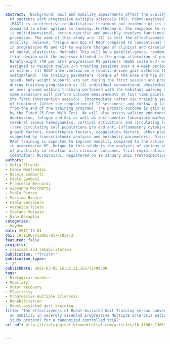 ---
abstract: 'Background: Gait and mobility impairments affect the quality of life (QoL)
  of patients with progressive multiple sclerosis (MS). Robot-assisted gait training
  (RAGT) is an effective rehabilitative treatment but evidence of its superiority
  compared to other options is lacking. Furthermore, the response to rehabilitation
  is multidimensional, person-specific and possibly involves functional reorganization
  processes. The aims of this study are: (1) to test the effectiveness on gait speed,
  mobility, balance, fatigue and QoL of RAGT compared to conventional therapy (CT)
  in progressive MS and (2) to explore changes of clinical and circulating biomarkers
  of neural plasticity. Methods: This will be a parallel-group, randomized controlled
  trial design with the assessor blinded to the group allocation of participants.
  Ninety-eight (49 per arm) progressive MS patients (EDSS scale 6-7) will be randomly
  assigned to receive twelve 2-h training sessions over a 4-week period (three sessions/week)
  of either: (1) RAGT intervention on a robotic-driven gait orthosis (Lokomat, Hocoma,
  Switzerland). The training parameters (torque of the knee and hip drives, treadmill
  speed, body weight support) are set during the first session and progressively adjusted
  during training progression or (2) individual conventional physiotherapy focusing
  on over-ground walking training performed with the habitual walking device. The
  same assessors will perform outcome measurements at four time points: baseline (before
  the first intervention session); intermediate (after six training sessions); end
  of treatment (after the completion of 12 sessions); and follow-up (after 3 months
  from the end of the training program). The primary outcome is gait speed, assessed
  by the Timed 25-Foot Walk Test. We will also assess walking endurance, balance,
  depression, fatigue and QoL as well as instrumental laboratory markers (muscle metabolism,
  cerebral venous hemodynamics, cortical activation) and circulating laboratory markers
  (rare circulating cell populations pro and anti-inflammatory cytokines/chemokines,
  growth factors, neurotrophic factors, coagulation factors, other plasma proteins
  suggested by transcriptomic analysis and metabolic parameters). Discussion: The
  RAGT training is expected to improve mobility compared to the active control intervention
  in progressive MS. Unique to this study is the analysis of various potential markers
  of plasticity in relation with clinical outcomes. Trial registration: ClinicalTrials.gov,
  identifier: NCT02421731. Registered on 19 January 2015 (retrospectively registered).'
authors:
- Sofia Straudi
- Fabio Manfredini
- Nicola Lamberti
- Paolo Zamboni
- Francesco Bernardi
- Giovanna Marchetti
- Paolo Pinton
- Massimo Bonora
- Paola Secchiero
- Veronica Tisato
- Stefano Volpato
- Nino Basaglia
categories:
- OxyMon
date: 2017-12-01
doi: 10.1186/s13063-017-1838-2
featured: false
projects:
- clinical-and-rehabilitation
publication: '*Trials*'
publication_types:
- '2'
publishDate: 2021-03-05 16:32:21.162772+00:00
tags:
- Biological markers
- Mobility
- Motor recovery
- Plasticity
- Progressive multiple sclerosis
- Rehabilitation
- Robot-assisted gait training
title: 'The effectiveness of Robot-Assisted Gait Training versus conventional therapy
  on mobility in severely disabled progressIve MultiplE sclerosis patients (RAGTIME):
  Study protocol for a randomized controlled trial'
url_pdf: http://trialsjournal.biomedcentral.com/articles/10.1186/s13063-017-1838-2

---
